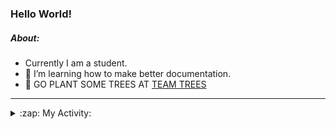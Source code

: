 ### Hello World!

##### About:
- Currently I am a student.
- 🌱 I’m learning how to make better documentation.
- 🌱 GO PLANT SOME TREES AT [TEAM TREES](https://teamtrees.org/)

---
<details>
  <summary>:zap: My Activity:</summary>
  
<!--START_SECTION:waka-->
![Code Time](http://img.shields.io/badge/Code%20Time-1%2C152%20hrs%2045%20mins-blue)

**I'm a Night 🦉** 

```text
🌞 Morning                1655 commits        ██░░░░░░░░░░░░░░░░░░░░░░░   09.67 % 
🌆 Daytime                5925 commits        █████████░░░░░░░░░░░░░░░░   34.63 % 
🌃 Evening                4900 commits        ███████░░░░░░░░░░░░░░░░░░   28.64 % 
🌙 Night                  4629 commits        ███████░░░░░░░░░░░░░░░░░░   27.06 % 
```
📅 **I'm Most Productive on Wednesday** 

```text
Monday                   2492 commits        ████░░░░░░░░░░░░░░░░░░░░░   14.57 % 
Tuesday                  2293 commits        ███░░░░░░░░░░░░░░░░░░░░░░   13.40 % 
Wednesday                3967 commits        ██████░░░░░░░░░░░░░░░░░░░   23.19 % 
Thursday                 2166 commits        ███░░░░░░░░░░░░░░░░░░░░░░   12.66 % 
Friday                   1722 commits        ███░░░░░░░░░░░░░░░░░░░░░░   10.06 % 
Saturday                 1515 commits        ██░░░░░░░░░░░░░░░░░░░░░░░   08.85 % 
Sunday                   2954 commits        ████░░░░░░░░░░░░░░░░░░░░░   17.27 % 
```


📊 **This Week I Spent My Time On** 

```text
🔥 Editors: 
VS Code                  2 mins              █████████████████████████   100.00 % 

🐱‍💻 Projects: 
giveth-dapps-v2          1 min               ████████████████████░░░░░   81.56 % 
praise                   0 secs              █████░░░░░░░░░░░░░░░░░░░░   18.44 % 
```


 Last Updated on 28/07/2023 03:10:06 UTC
<!--END_SECTION:waka-->
</details>
